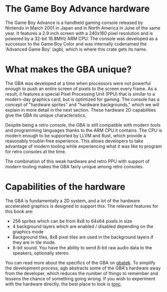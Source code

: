 # The Game Boy Advance hardware

The Game Boy Advance is a handheld gaming console released by Nintendo in March 2001 in Japan and in North America in June of the same year.
It features a 2.9 inch screen with a 240x160 pixel resolution and is powered by a 32-bit 16.8MHz ARM CPU.
The console was developed as a successor to the Game Boy Color and was internally codenamed the 'Advanced Game Boy' (agb), which is where this crate gets its name.

# What makes the GBA unique?

The GBA was developed at a time when processors were not powerful enough to push an entire screen of pixels to the screen every frame.
As a result, it features a special Pixel Processing Unit (PPU) that is similar to a modern-day graphics card, but is optimized for gaming.
The console has a concept of "hardware sprites" and "hardware backgrounds," which we will explain in more detail in the next section.
These hardware 2D capabilities give the GBA its unique characteristics.

Despite being a retro console, the GBA is still compatible with modern tools and programming languages thanks to the ARM CPU it contains.
The CPU is modern enough to be supported by LLVM and Rust, which provide a reasonably trouble-free experience.
This allows developers to take advantage of modern tooling while experiencing what it was like to program for retro consoles at the time.

The combination of this weak hardware and retro PPU with support of modern tooling makes the GBA fairly unique among retro consoles.

# Capabilities of the hardware

The GBA is fundamentally a 2D system, and a lot of the hardware accelerated graphics is designed to support this.
The relevant features for this book are:

- 256 sprites which can be from 8x8 to 64x64 pixels in size
- 4 background layers which are enabled / disabled depending on the graphics mode
- Background tiles, 8x8 pixel tiles are used in the background layers if they are in tile mode.
- 8-bit sound. You have the ability to send 8-bit raw audio data to the speakers, optionally stereo.

You can read more about the specifics of the GBA on [gbatek](https://rust-console.github.io/gbatek-gbaonly/).
To simplify the development process, agb abstracts some of the GBA's hardware away from the developer, which reduces the number of things to remember and lessens the chance of something going wrong.
If you wish to experiment with the hardware directly, the best place to look is [tonc](https://www.coranac.com/tonc/text/).
